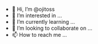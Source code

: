 - 👋 Hi, I’m @ojitoss
- 👀 I’m interested in ...
- 🌱 I’m currently learning ...
- 💞️ I’m looking to collaborate on ...
- 📫 How to reach me ...

<!---
ojitoss/ojitoss is a ✨ special ✨ repository because its `README.md` (this file) appears on your GitHub profile.
You can click the Preview link to take a look at your changes.
--->
